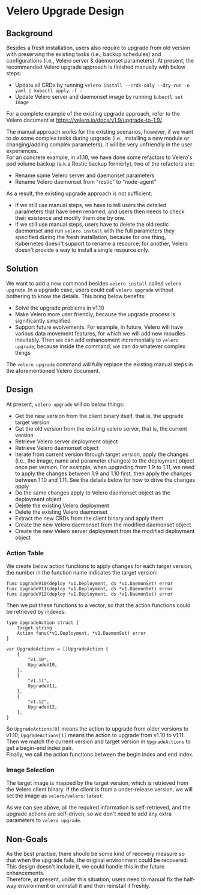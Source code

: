 # Velero Upgrade Design  

## Background

Besides a fresh installation, users also require to upgrade from old version with preserving the existing tasks (i.e., backup schedules) and configurations (i.e., Velero server & daemonset parameters). At present, the recommended Velero upgrade approach is finished manually with below steps:  
- Update all CRDs by running ```velero install --crds-only --dry-run -o yaml | kubectl apply -f -```
- Update Velero server and daemonset image by running ```kubectl set image```  

For a complete example of the existing upgrade approach, refer to the Velero document at https://velero.io/docs/v1.9/upgrade-to-1.9/.

The manual approach works for the existing scenarios, however, if we want to do some complex tasks during upgrade (i.e., installing a new module or changing/adding complex parameters), it will be very unfriendly in the user experiences.  
For an concrete example, in v1.10, we have done some refactors to Velero's pod volume backup (a.k.a Restic backup formerly), two of the refactors are:  
- Rename some Velero server and daemonset parameters
- Rename Velero daemonset from "restic" to "node-agent"

As a result, the existing upgrade approach is not sufficient:
- If we still use manual steps, we have to tell users the detailed parameters that have been renamed, and users then needs to check their existence and modify them one by one.
- If we still use manual steps, users have to delete the old restic daemonset and run ```velero install``` with the full parameters they specified during the fresh installation, because for one thing, Kubernetes doesn't support to rename a resource; for another, Velero doesn't provide a way to install a single resource only. 

## Solution

We want to add a new command besides ```velero install``` called ```velero upgrade```. In a upgrade case, users could call ```velero upgrade``` without bothering to know the details. This bring below benefits:  
- Solve the upgrade problems in v1.10
- Make Velero more user friendly, because the upgrade process is significantly simplified
- Support future evolvements. For example, in future, Velero will have various data movement features, for which we will add new moudles inevitably. Then we can add enhancement incrementally to ```velero upgrade```, because inside the command, we can do whatever complex things 

The ```velero upgrade``` command will fully replace the existing manual steps in the aforementioned Velero document.

## Design

At present, ```velero upgrade``` will do below things:
- Get the new version from the client binary itself, that is, the upgrade target version
- Get the old version from the existing velero server, that is, the current version
- Retrieve Velero server deployment object
- Retrieve Velero daemonset object
- Iterate from current version through target version, apply the changes (i.e., the image, name and parameter changes) to the deployment object once per version. For example, when upgrading from 1.9 to 1.11, we need to apply the changes between 1.9 and 1.10 first, then apply the changes between 1.10 and 1.11. See the details below for how to drive the changes apply
- Do the same changes apply to Velero daemonset object as the deployment object
- Delete the existing Velero deployment
- Delete the existing Velero daemonset
- Extract the new CRDs from the client binary and apply them
- Create the new Velero daemonset from the modified daemonset object
- Create the new Velero server deployment from the modified deployment object

### Action Table
We create below action functions to apply changes for each target version, the number in the function name indicates the target version:  
```
func UpgradeV10(deploy *v1.Deployment, ds *v1.DaemonSet) error
func UpgradeV11(deploy *v1.Deployment, ds *v1.DaemonSet) error
func UpgradeV12(deploy *v1.Deployment, ds *v1.DaemonSet) error
```

Then we put these functions to a vector, so that the action functions could be retrieved by indexes:  
```
type UpgradeAction struct {
	Target string
	Action func(*v1.Deployment, *v1.DaemonSet) error
}

var UpgradeActions = []UpgradeAction {
	{
		"v1.10",
		UpgradeV10,
	},
	{
		"v1.11",
		UpgradeV11,
	},
	{
		"v1.12",
		UpgradeV12,
	},	
}
```
So ```UpgradeActions[0]``` means the action to upgrade from older versions to v1.10; ```UpgradeActions[1]``` means the action to upgrade from v1.10 to v1.11.  
Then we match the current version and target version in ```UpgradeActions``` to get a begin-end index pair.  
Finally, we call the action functions between the begin index and end index.  

### Image Selection
The target image is mapped by the target version, which is retrieved from the Velero client binary. If the client is from a under-release version, we will set the image as ```velero/velero:latest```.

As we can see above, all the required information is self-retrieved, and the upgrade actions are self-driven, so we don't need to add any extra parameters to ```velero upgrade```.  

## Non-Goals
As the best practise, there should be some kind of recovery measure so that when the upgrade fails, the original environment could be recovered. This design doesn't include it, we could handle this in the future enhancements.  
Therefore, at present, under this situation, users need to manual fix the half-way environment or uninstall it and then reinstall it freshly.  
